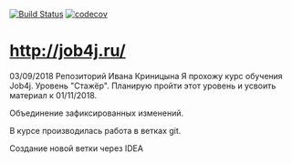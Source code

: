 [![Build Status](https://travis-ci.org/IvanPJF/job4j.svg?branch=master)](https://travis-ci.org/IvanPJF/job4j)
[![codecov](https://codecov.io/gh/IvanPJF/job4j/branch/master/graph/badge.svg)](https://codecov.io/gh/IvanPJF/job4j)
# http://job4j.ru/
03/09/2018
Репозиторий Ивана Криницына
Я прохожу курс обучения Job4j. Уровень "Стажёр". Планирую пройти этот уровень и усвоить материал к 01/11/2018.


Объединение зафиксированных изменений.

В курсе производилась работа в ветках git.

Создание новой ветки через IDEA